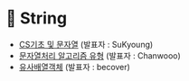 # :seedling: String

- [CS기초 및 문자열](https://www.notion.so/String-d2aa46c0f24d459096a896d9bb56342b) (발표자 : SuKyoung)
- [문자열처리 알고리즘 유형](https://www.notion.so/chanwooo/f120ff440f0b4a53a1c48a0b01f95d82) (발표자 : Chanwooo)
- [유사배열객체](https://mysterious-manx-77e.notion.site/Array-like-object-7fd391417c04481588a3dd53a23268d8) (발표자 : becover)
